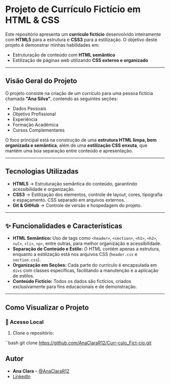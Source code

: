 # Projeto de Currículo Fictício em HTML & CSS

Este repositório apresenta um **currículo fictício** desenvolvido inteiramente com **HTML5** para a estrutura e **CSS3** para a estilização. O objetivo deste projeto é demonstrar minhas habilidades em:

- Estruturação de conteúdo com **HTML semântico**
- Estilização de páginas web utilizando **CSS externo e organizado**

---

## Visão Geral do Projeto

O projeto consiste na criação de um currículo para uma pessoa fictícia chamada **"Ana Silva"**, contendo as seguintes seções:

- Dados Pessoais
- Objetivo Profissional
- Experiência
- Formação Acadêmica
- Cursos Complementares

O foco principal está na construção de uma **estrutura HTML limpa, bem organizada e semântica**, além de uma **estilização CSS enxuta**, que mantém uma boa separação entre conteúdo e apresentação.

---

## Tecnologias Utilizadas

- **HTML5** → Estruturação semântica do conteúdo, garantindo acessibilidade e organização.
- **CSS3** → Estilização dos elementos, controle de layout, cores, tipografia e espaçamento. CSS separado em arquivos externos.
- **Git & GitHub** → Controle de versão e hospedagem do projeto.

---

## ✨ Funcionalidades e Características

- **HTML Semântico:** Uso de tags como `<header>`, `<section>`, `<h1>`, `<h2>`, `<ul>`, `<li>`, `<p>`, entre outras, para melhor organização e acessibilidade.
- **Separação de Conteúdo e Estilo:** O HTML contém apenas a estrutura, enquanto a estilização está nos arquivos CSS (`header.css` e `section.css`).
- **Organização em Seções:** Cada parte do currículo é encapsulada em `divs` com classes específicas, facilitando a manutenção e a aplicação de estilos.
- **Conteúdo Fictício:** Todos os dados são fictícios, criados exclusivamente para fins educacionais e de demonstração.

---

## Como Visualizar o Projeto

### 🔗 Acesso Local

1. Clone o repositório:

``bash
git clone https://github.com/AnaClaraR12/Curr-culo_Fict-cio.git

## Autor

- **Ana Clara** – [@AnaClaraR12](https://github.com/AnaClaraR12)
- [LinkedIn](https://www.linkedin.com/in/ana-clara-rolim-de-azevedo-450789334/) 

